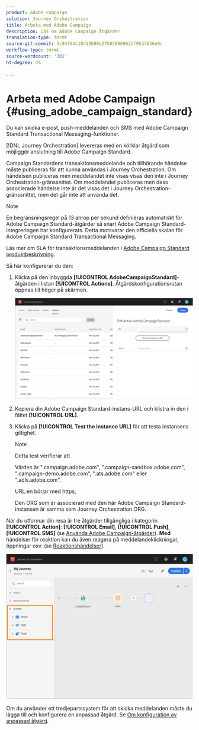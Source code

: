 ```yaml
---
product: adobe campaign
solution: Journey Orchestration
title: Arbeta med Adobe Campaign
description: Läs om Adobe Campaign åtgärder
translation-type: tm+mt
source-git-commit: 5c94f64c10d12690e27585806962bf9537636e9c
workflow-type: tm+mt
source-wordcount: '301'
ht-degree: 4%

---
```



# Arbeta med Adobe Campaign {#using_adobe_campaign_standard}

Du kan skicka e-post, push-meddelanden och SMS med Adobe Campaign Standard Transactional Messaging-funktioner.

[!DNL Journey Orchestration] levereras med en körklar åtgärd som möjliggör anslutning till Adobe Campaign Standard.

Campaign Standardens transaktionsmeddelande och tillhörande händelse måste publiceras för att kunna användas i Journey Orchestration. Om händelsen publiceras men meddelandet inte visas visas den inte i Journey Orchestration-gränssnittet. Om meddelandet publiceras men dess associerade händelse inte är det visas det i Journey Orchestration-gränssnittet, men det går inte att använda det.

>[!NOTE]
>
>En begränsningsregel på 13 anrop per sekund definieras automatiskt för Adobe Campaign Standard-åtgärder så snart Adobe Campaign Standard-integreringen har konfigurerats. Detta motsvarar den officiella skalan för Adobe Campaign Standard Transactional Messaging.
>
>Läs mer om SLA för transaktionsmeddelanden i [Adobe Campaign Standard produktbeskrivning](https://helpx.adobe.com/se/legal/product-descriptions/campaign-standard.html).

Så här konfigurerar du den:

1. Klicka på den inbyggda **[!UICONTROL AdobeCampaignStandard]**-åtgärden i listan **[!UICONTROL Actions]**. Åtgärdskonfigurationsrutan öppnas till höger på skärmen.

   ![](../assets/actioncampaign.png)

1. Kopiera din Adobe Campaign Standard-instans-URL och klistra in den i fältet **[!UICONTROL URL]**.

1. Klicka på **[!UICONTROL Test the instance URL]** för att testa instansens giltighet.

   >[!NOTE]
   >
   >Detta test verifierar att
   >
   >Värden är &quot;.campaign.adobe.com&quot;, &quot;.campaign-sandbox.adobe.com&quot;, &quot;.campaign-demo.adobe.com&quot;, &quot;.ats.adobe.com&quot; eller &quot;.adls.adobe.com&quot;.
   >
   >URL:en börjar med https,
   >
   >Den ORG som är associerad med den här Adobe Campaign Standard-instansen är samma som Journey Orchestration ORG.

När du utformar din resa är tre åtgärder tillgängliga i kategorin **[!UICONTROL Action]**: **[!UICONTROL Email]**, **[!UICONTROL Push]**, **[!UICONTROL SMS]** (se [Använda Adobe Campaign-åtgärder](../building-journeys/using-adobe-campaign-actions.md)). **Med** händelser för reaktion kan du även reagera på meddelandeklickningar, öppningar osv. (se [Reaktionshändelser](../building-journeys/reaction-events.md)).

![](../assets/journey58.png)

Om du använder ett tredjepartssystem för att skicka meddelanden måste du lägga till och konfigurera en anpassad åtgärd. Se [Om konfiguration av anpassad åtgärd](../action/about-custom-action-configuration.md).
